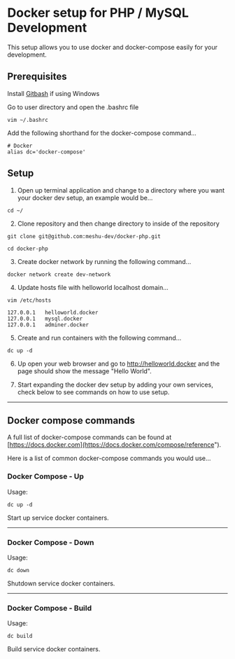 # Docker setup for PHP / MySQL Development

This setup allows you to use docker and docker-compose easily for your development.

## Prerequisites

Install [Gitbash](https://gitforwindows.org/) if using Windows

Go to user directory and open the .bashrc file

```
vim ~/.bashrc
```
    
Add the following shorthand for the docker-compose command...

```
# Docker
alias dc='docker-compose'
```

## Setup

1. Open up terminal application and change to a directory where you want your docker dev setup, an example would be...

```
cd ~/
```

2. Clone repository and then change directory to inside of the repository

```
git clone git@github.com:meshu-dev/docker-php.git
```

```
cd docker-php
```

3. Create docker network by running the following command...

```
docker network create dev-network
```

4. Update hosts file with helloworld localhost domain...

```
vim /etc/hosts
```

```
127.0.0.1   helloworld.docker
127.0.0.1   mysql.docker
127.0.0.1   adminer.docker
```

5. Create and run containers with the following command...

```
dc up -d
```

6. Up open your web browser and go to http://helloworld.docker and the page should show the message "Hello World".

7. Start expanding the docker dev setup by adding your own services, check below to see commands on how to use setup.

___

## Docker compose commands

A full list of docker-compose commands can be found at [https://docs.docker.com](https://docs.docker.com/compose/reference").

Here is a list of common docker-compose commands you would use...

### Docker Compose - Up

Usage:
```
dc up -d
```

Start up service docker containers.

___

### Docker Compose - Down

Usage:
```
dc down
```

Shutdown service docker containers.

___

### Docker Compose - Build

Usage:
```
dc build
```
Build service docker containers.
